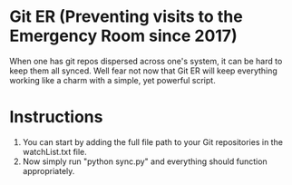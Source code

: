 # Git ER (Preventing visits to the Emergency Room since 2017)

When one has git repos dispersed across one's system, it can be hard to keep
them all synced. Well fear not now that Git ER will keep everything working like
a charm with a simple, yet powerful script.

# Instructions
1. You can start by adding the full file path to your Git repositories in the
   watchList.txt file.
2. Now simply run "python sync.py" and everything should function appropriately.
